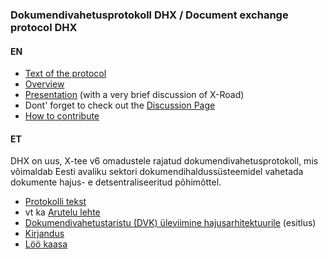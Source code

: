 ### Dokumendivahetusprotokoll DHX / Document exchange protocol DHX

#### EN

* [Text of the protocol](Protocol.md)
* [Overview](https://github.com/e-gov/DHX/blob/master/files/Overview.md)
* [Presentation](https://github.com/e-gov/DHX/blob/master/files/DHX_EN%20%282%29.pdf) (with a very brief discussion of X-Road)
* Dont' forget to check out the [Discussion Page](https://github.com/e-gov/DHX/issues)
* [How to contribute](https://github.com/e-gov/DHX/blob/master/CONTRIBUTING.md)

#### ET

DHX on uus, X-tee v6 omadustele rajatud dokumendivahetusprotokoll, mis võimaldab Eesti avaliku sektori dokumendihaldussüsteemidel vahetada dokumente hajus- e detsentraliseeritud põhimõttel.

* [Protokolli tekst](https://github.com/e-gov/DHX/blob/master/Protokoll.md)
* vt ka [Arutelu lehte](https://github.com/e-gov/DHX/issues)
* [Dokumendivahetustaristu (DVK) üleviimine hajusarhitektuurile](http://slides.com/priitparmakson/dhx/fullscreen) (esitlus)
* [Kirjandus](https://github.com/e-gov/DHX/blob/master/files/Kirjandus.md)
* [Löö kaasa](https://github.com/e-gov/DHX/blob/master/CONTRIBUTING.md)
